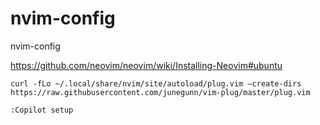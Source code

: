 # nvim-config
nvim-config


https://github.com/neovim/neovim/wiki/Installing-Neovim#ubuntu

```
curl -fLo ~/.local/share/nvim/site/autoload/plug.vim —create-dirs https://raw.githubusercontent.com/junegunn/vim-plug/master/plug.vim

:Copilot setup
```
